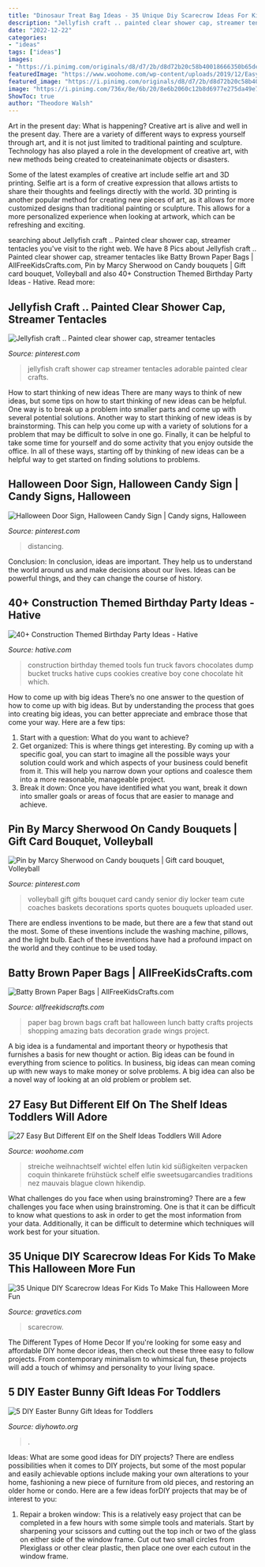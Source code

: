 ```yaml
---
title: "Dinosaur Treat Bag Ideas - 35 Unique Diy Scarecrow Ideas For Kids To Make This Halloween More Fun"
description: "Jellyfish craft .. painted clear shower cap, streamer tentacles"
date: "2022-12-22"
categories:
- "ideas"
tags: ["ideas"]
images:
- "https://i.pinimg.com/originals/d8/d7/2b/d8d72b20c58b40018666350b65de810e.jpg"
featuredImage: "https://www.woohome.com/wp-content/uploads/2019/12/Easy-Elf-On-The-Shelf-Ideas-25.jpg"
featured_image: "https://i.pinimg.com/originals/d8/d7/2b/d8d72b20c58b40018666350b65de810e.jpg"
image: "https://i.pinimg.com/736x/8e/6b/20/8e6b2060c12b8d6977e275da49e7d98f--volleyball-party-volleyball-senior-gifts.jpg"
ShowToc: true
author: "Theodore Walsh"
---
```



Art in the present day: What is happening?
Creative art is alive and well in the present day. There are a variety of different ways to express yourself through art, and it is not just limited to traditional painting and sculpture. Technology has also played a role in the development of creative art, with new methods being created to createinanimate objects or disasters. 

Some of the latest examples of creative art include selfie art and 3D printing. Selfie art is a form of creative expression that allows artists to share their thoughts and feelings directly with the world. 3D printing is another popular method for creating new pieces of art, as it allows for more customized designs than traditional painting or sculpture. This allows for a more personalized experience when looking at artwork, which can be refreshing and exciting.

	

		
searching about Jellyfish craft .. Painted clear shower cap, streamer tentacles you've visit to the right web. We have 8 Pics about Jellyfish craft .. Painted clear shower cap, streamer tentacles like Batty Brown Paper Bags | AllFreeKidsCrafts.com, Pin by Marcy Sherwood on Candy bouquets | Gift card bouquet, Volleyball and also 40+ Construction Themed Birthday Party Ideas - Hative. Read more:
		
    
## Jellyfish Craft .. Painted Clear Shower Cap, Streamer Tentacles

<img loading=lazy src="https://i.pinimg.com/originals/d8/d7/2b/d8d72b20c58b40018666350b65de810e.jpg" onerror="this.onerror=null;this.src='https://tse2.mm.bing.net/th?id=OIP.rn_TG-yt6mt0OkptkMCwbQHaJ4&amp;pid=15.1';" alt="Jellyfish craft .. Painted clear shower cap, streamer tentacles">

_Source: pinterest.com_

>jellyfish craft shower cap streamer tentacles adorable painted clear crafts. 

	

How to start thinking of new ideas
There are many ways to think of new ideas, but some tips on how to start thinking of new ideas can be helpful. One way is to break up a problem into smaller parts and come up with several potential solutions. Another way to start thinking of new ideas is by brainstorming. This can help you come up with a variety of solutions for a problem that may be difficult to solve in one go. Finally, it can be helpful to take some time for yourself and do some activity that you enjoy outside the office. In all of these ways, starting off by thinking of new ideas can be a helpful way to get started on finding solutions to problems.

    
## Halloween Door Sign, Halloween Candy Sign | Candy Signs, Halloween

<img loading=lazy src="https://i.pinimg.com/736x/00/84/af/0084afe4daa33e49c766b4afb803d193.jpg" onerror="this.onerror=null;this.src='https://tse4.mm.bing.net/th?id=OIP._oCLd6X_XyVjLFjYrzVKVwHaLH&amp;pid=15.1';" alt="Halloween Door Sign, Halloween Candy Sign | Candy signs, Halloween">

_Source: pinterest.com_

>distancing. 

	

Conclusion:
In conclusion, ideas are important. They help us to understand the world around us and make decisions about our lives. Ideas can be powerful things, and they can change the course of history.

    
## 40+ Construction Themed Birthday Party Ideas - Hative

<img loading=lazy src="https://hative.com/wp-content/uploads/2015/06/construction-birthday-party/37-construction-themed-birthday-party.jpg" onerror="this.onerror=null;this.src='https://tse3.mm.bing.net/th?id=OIP.UgfeAcTSFX2iv97Xi2fV_QHaKX&amp;pid=15.1';" alt="40+ Construction Themed Birthday Party Ideas - Hative">

_Source: hative.com_

>construction birthday themed tools fun truck favors chocolates dump bucket trucks hative cups cookies creative boy cone chocolate hit which. 

	

How to come up with big ideas
There’s no one answer to the question of how to come up with big ideas. But by understanding the process that goes into creating big ideas, you can better appreciate and embrace those that come your way. Here are a few tips:
1. Start with a question: What do you want to achieve?
2. Get organized: This is where things get interesting. By coming up with a specific goal, you can start to imagine all the possible ways your solution could work and which aspects of your business could benefit from it. This will help you narrow down your options and coalesce them into a more reasonable, manageable project.
3. Break it down: Once you have identified what you want, break it down into smaller goals or areas of focus that are easier to manage and achieve.

    
## Pin By Marcy Sherwood On Candy Bouquets | Gift Card Bouquet, Volleyball

<img loading=lazy src="https://i.pinimg.com/736x/8e/6b/20/8e6b2060c12b8d6977e275da49e7d98f--volleyball-party-volleyball-senior-gifts.jpg" onerror="this.onerror=null;this.src='https://tse3.mm.bing.net/th?id=OIP.ZmmBQWKyPmZsabqUr4ALYQHaJ6&amp;pid=15.1';" alt="Pin by Marcy Sherwood on Candy bouquets | Gift card bouquet, Volleyball">

_Source: pinterest.com_

>volleyball gift gifts bouquet card candy senior diy locker team cute coaches baskets decorations sports quotes bouquets uploaded user. 

	

There are endless inventions to be made, but there are a few that stand out the most. Some of these inventions include the washing machine, pillows, and the light bulb. Each of these inventions have had a profound impact on the world and they continue to be used today.

    
## Batty Brown Paper Bags | AllFreeKidsCrafts.com

<img loading=lazy src="https://irepo.primecp.com/1008/12/194048/Batty-Brown-Paper-Bags_Medium_ID-729049.jpg?v=729049" onerror="this.onerror=null;this.src='https://tse2.mm.bing.net/th?id=OIP.cOLIUjedLOvIhraLUPV-RQDoEM&amp;pid=15.1';" alt="Batty Brown Paper Bags | AllFreeKidsCrafts.com">

_Source: allfreekidscrafts.com_

>paper bag brown bags craft bat halloween lunch batty crafts projects shopping amazing bats decoration grade wings project. 

	

A big idea is a fundamental and important theory or hypothesis that furnishes a basis for new thought or action. Big ideas can be found in everything from science to politics. In business, big ideas can mean coming up with new ways to make money or solve problems. A big idea can also be a novel way of looking at an old problem or problem set.

    
## 27 Easy But Different Elf On The Shelf Ideas Toddlers Will Adore

<img loading=lazy src="https://www.woohome.com/wp-content/uploads/2019/12/Easy-Elf-On-The-Shelf-Ideas-25.jpg" onerror="this.onerror=null;this.src='https://tse4.mm.bing.net/th?id=OIP.MeZ2X7JpLrArsZMclZpG2gHaJ4&amp;pid=15.1';" alt="27 Easy But Different Elf on the Shelf Ideas Toddlers Will Adore">

_Source: woohome.com_

>streiche weihnachtself wichtel elfen lutin kid süßigkeiten verpacken coquin thinkarete frühstück schelf elfie sweetsugarcandies traditions nez mauvais blague clown hikendip. 

	

What challenges do you face when using brainstroming?
There are a few challenges you face when using brainstroming. One is that it can be difficult to know what questions to ask in order to get the most information from your data. Additionally, it can be difficult to determine which techniques will work best for your situation.

    
## 35 Unique DIY Scarecrow Ideas For Kids To Make This Halloween More Fun

<img loading=lazy src="https://www.gravetics.com/wp-content/uploads/2017/07/Scarecrow-Halloween-Treat-Bags.jpg" onerror="this.onerror=null;this.src='https://tse3.mm.bing.net/th?id=OIP.ASabLyLYU8JMFgVXpLnN4wHaLH&amp;pid=15.1';" alt="35 Unique DIY Scarecrow Ideas For Kids To Make This Halloween More Fun">

_Source: gravetics.com_

>scarecrow. 

	

The Different Types of Home Decor
If you're looking for some easy and affordable DIY home decor ideas, then check out these three easy to follow projects. From contemporary minimalism to whimsical fun, these projects will add a touch of whimsy and personality to your living space.

    
## 5 DIY Easter Bunny Gift Ideas For Toddlers

<img loading=lazy src="http://www.diyhowto.org/wp-content/uploads/2016/03/DIY-Paper-Bag-Bunny-Treat-Easter-Bunny-Gift-Ideas.jpg" onerror="this.onerror=null;this.src='https://tse2.mm.bing.net/th?id=OIP.WevhTa-3k1z_0HirIp3zcQHaKX&amp;pid=15.1';" alt="5 DIY Easter Bunny Gift Ideas for Toddlers">

_Source: diyhowto.org_

>. 

	

Ideas: What are some good ideas for DIY projects?
There are endless possibilities when it comes to DIY projects, but some of the most popular and easily achievable options include making your own alterations to your home, fashioning a new piece of furniture from old pieces, and restoring an older home or condo. Here are a few ideas forDIY projects that may be of interest to you: 
1. Repair a broken window: This is a relatively easy project that can be completed in a few hours with some simple tools and materials. Start by sharpening your scissors and cutting out the top inch or two of the glass on either side of the window frame. Cut out two small circles from Plexiglass or other clear plastic, then place one over each cutout in the window frame.


